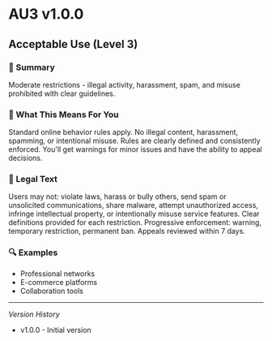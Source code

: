 # AU3 v1.0.0

## Acceptable Use (Level 3)

### 📌 Summary
Moderate restrictions - illegal activity, harassment, spam, and misuse prohibited with clear guidelines.

### 👤 What This Means For You
Standard online behavior rules apply. No illegal content, harassment, spamming, or intentional misuse. Rules are clearly defined and consistently enforced. You'll get warnings for minor issues and have the ability to appeal decisions.

### 📜 Legal Text
Users may not: violate laws, harass or bully others, send spam or unsolicited communications, share malware, attempt unauthorized access, infringe intellectual property, or intentionally misuse service features. Clear definitions provided for each restriction. Progressive enforcement: warning, temporary restriction, permanent ban. Appeals reviewed within 7 days.

### 🔍 Examples
- Professional networks
- E-commerce platforms
- Collaboration tools

---
*Version History*
- v1.0.0 - Initial version
